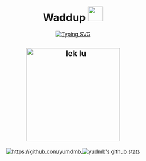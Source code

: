 
<h1 align="center">Waddup <img src="https://emojis.slackmojis.com/emojis/images/1643514770/7808/party-blob.gif" width="40" height="40"/></h1>
<!-- Quotes -->
<p align="center">
<a href="https://git.io/typing-svg"><img src="https://readme-typing-svg.demolab.com?font=Fira+Code&size=25&pause=1000&color=E5F2F7&width=435&separator=%3D&lines=cout+%3C%3C%22Hi!+I'm+yumdumb%22%3C%3C;" alt="Typing SVG" /></a>
</p>
<!-- GIF -->
<h2 align="center">
    <img alt="lek lu" src="https://64.media.tumblr.com/e2e4d66f9b38602d500fa992267bfb9f/tumblr_p0crtocc781w4t58uo1_540.gifv" height="250px"/></img>
</h2>

<!-- ## Skills 💻

### Languages 💬
<p>
    <img src="https://raw.githubusercontent.com/devicons/devicon/master/icons/c/c-original.svg" alt="c" width="40" height="40">
    <img src="https://raw.githubusercontent.com/devicons/devicon/master/icons/cplusplus/cplusplus-original.svg" alt="cplusplus" width="40" height="40">
    <img src="https://raw.githubusercontent.com/devicons/devicon/master/icons/css3/css3-original-wordmark.svg" alt="css3" width="40" height="40"/>
    <img src="https://raw.githubusercontent.com/devicons/devicon/master/icons/html5/html5-original-wordmark.svg" alt="html5" width="40" height="40"/>
    <img src="https://raw.githubusercontent.com/devicons/devicon/master/icons/java/java-original.svg" alt="java" width="40" height="40"/>
    <img src="https://cdn.jsdelivr.net/gh/devicons/devicon/icons/python/python-original-wordmark.svg" alt="python" width="40" height="40"/>
    <img src="https://avatars.githubusercontent.com/u/1609975?s=200&v=4" alt="dart" width="40" height"40"/>
</p>

### Tools 🛠️
<p>
    <img alt="Git" src="https://cdn.jsdelivr.net/gh/devicons/devicon/icons/git/git-original.svg" alt="git" width="40" height="40">   
    <img alt="Jupyter" src="https://cdn.jsdelivr.net/gh/devicons/devicon/icons/jupyter/jupyter-original-wordmark.svg" alt="git" width="40" height="40">
    <img alt="Linux" src="https://cdn.jsdelivr.net/gh/devicons/devicon/icons/linux/linux-original.svg" alt="linux" width="40" height="40" />
          
</p>

### Libraries and Frameworks 📚
<p>
 <img alt="Numpy" src="https://cdn.jsdelivr.net/gh/devicons/devicon/icons/numpy/numpy-original.svg" alt="numpy" width="40" height="40">   
 <img alt="Pandas" src="https://cdn.jsdelivr.net/gh/devicons/devicon/icons/pandas/pandas-original-wordmark.svg" alt="pandas" width="40" height="40"> <img alt="Tensorflow" src="https://cdn.jsdelivr.net/gh/devicons/devicon/icons/tensorflow/tensorflow-original.svg" alt="tensorflow" width="40" height="40" />  
 <img alt="Flutter" src="https://cdn.jsdelivr.net/gh/devicons/devicon/icons/flutter/flutter-original.svg" alt="flutter" width="40" height="40">
 <img src="https://cdn.jsdelivr.net/gh/devicons/devicon/icons/bootstrap/bootstrap-original.svg" alt="bootstrap" width="40" height="40" />
  
</p> -->

<!-- Github Streaks & Stats -->
<p align="center">
<a href="https://github.com/yumdmb">
  <img align="center" src="https://github-readme-streak-stats.herokuapp.com?user=yumdmb&theme=codeSTACKr" alt="https://github.com/yumdmb"/>
  <img align="center" src="https://github-readme-stats.vercel.app/api?username=yumdmb&show_icons=true&theme=codeSTACKr" alt="yudmb's github stats"  /> 
</p>    
    
    
    
<p align="center">
  <img align="center" src="https://github-readme-stats.vercel.app/api/top-langs/?username=yumdmb&langs_count=7&theme=codeSTACKr" alt="yumdmb's top languages" style="display: contents;max-width: 100%;" />
</p>

